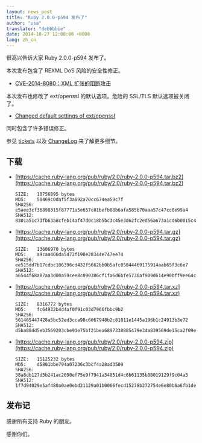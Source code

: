 ```yaml
---
layout: news_post
title: "Ruby 2.0.0-p594 发布了"
author: "usa"
translator: "debbbbie"
date: 2014-10-27 12:00:00 +0000
lang: zh_cn
---
```


很高兴告诉大家 Ruby 2.0.0-p594 发布了。

本次发布包含了 REXML DoS 风险的安全性修正。

* [CVE-2014-8080：XML 扩张的阻断攻击](https://www.ruby-lang.org/zh_cn/news/2014/10/27/rexml-dos-cve-2014-8080/)

本次发布也修改了 ext/openssl 的默认选项。危险的 SSL/TLS 默认选项被关闭了。

* [Changed default settings of ext/openssl](https://www.ruby-lang.org/zh_cn/news/2014/10/27/changing-default-settings-of-ext-openssl/)

同时包含了许多错误修正。

参见 [tickets](https://bugs.ruby-lang.org/projects/ruby-200/issues?set_filter=1&amp;status_id=5)
以及 [ChangeLog](http://svn.ruby-lang.org/repos/ruby/tags/v2_0_0_594/ChangeLog) 来了解更多细节。

## 下载

* [https://cache.ruby-lang.org/pub/ruby/2.0/ruby-2.0.0-p594.tar.bz2](https://cache.ruby-lang.org/pub/ruby/2.0/ruby-2.0.0-p594.tar.bz2)

      SIZE:   10756895 bytes
      MD5:    58469c0daf5f3a892a70cc674ea59c7f
      SHA256: e5aee3cf36898315f87771a5e657c81befb88b6afa585b70aaa57c47cc0e99a4
      SHA512: 8301a51c73fb63a8cfeb14af47d0c18b5bc3c45e3d62fc2ed56a673a1cd6b0015c41f275e70eb14a9e40036b1530977199321e05285e107a6adf58514bef1b3d

* [https://cache.ruby-lang.org/pub/ruby/2.0/ruby-2.0.0-p594.tar.gz](https://cache.ruby-lang.org/pub/ruby/2.0/ruby-2.0.0-p594.tar.gz)

      SIZE:   13606970 bytes
      MD5:    a9caa406da5d72f190e28344e747ee74
      SHA256: ee515dd7b17cdbc106396cd432f5662bb0b5afc05044469175914aab65f3c6e7
      SHA512: a6544f68a87aa3d00a59cee8c090386cf1fa6d6bfe5730af909d614e90bff9ee64c2cf9f542f7a43f8352b86e3945693504ffed6cefc57f736c6e26670ddb9ca

* [https://cache.ruby-lang.org/pub/ruby/2.0/ruby-2.0.0-p594.tar.xz](https://cache.ruby-lang.org/pub/ruby/2.0/ruby-2.0.0-p594.tar.xz)

      SIZE:   8316772 bytes
      MD5:    fc64932b4d4af0f91c03d7966fbbc9b2
      SHA256: 561465447428a5bc52ed3cca98c6067948b2c81811e1445a196b1c24913b3e72
      SHA512: d5ba88dd5eb3569203cbe91e75bf21bea6897338885479e34a839569de15ca2f09e4eff655636923892e9234a0f0b6a2c058442ebc1b13a3d2ddced25bd88fa8

* [https://cache.ruby-lang.org/pub/ruby/2.0/ruby-2.0.0-p594.zip](https://cache.ruby-lang.org/pub/ruby/2.0/ruby-2.0.0-p594.zip)

      SIZE:   15125232 bytes
      MD5:    d5801bbe794a07236c3bcf4a28ad3509
      SHA256: 38a8db127d5b241ac2090ef75e9f7941a34851d4c6b61135b88019129f9c04a3
      SHA512: 1f7d94029e5af480a0ae0ebd21129a01b0066fecd15278b272754e6e80b6a6fb1ded53fd1288e7375a17021d482a59b40414270923c2ecfb06999ea66a91fc54

## 发布记

感谢所有支持 Ruby 的朋友。

感谢你们。

